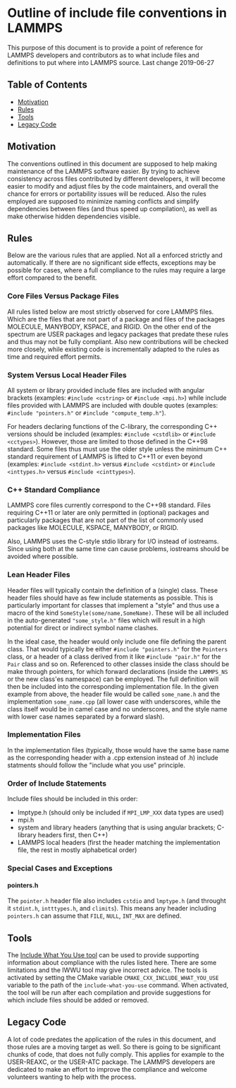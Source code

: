 # Outline of include file conventions in LAMMPS

This purpose of this document is to provide a point of reference
for LAMMPS developers and contributors as to what include files
and definitions to put where into LAMMPS source.
Last change 2019-06-27

## Table of Contents

  * [Motivation](#motivation)
  * [Rules](#rules)
  * [Tools](#tools)
  * [Legacy Code](#legacy-code)

## Motivation

The conventions outlined in this document are supposed to help making
maintenance of the LAMMPS software easier.  By trying to achieve
consistency across files contributed by different developers, it will
become easier to modify and adjust files by the code maintainers, and
overall the chance for errors or portability issues will be reduced.
Also the rules employed are supposed to minimize naming conflicts and
simplify dependencies between files (and thus speed up compilation), as
well as make otherwise hidden dependencies visible.

## Rules

Below are the various rules that are applied.  Not all a enforced
strictly and automatically.  If there are no significant side effects,
exceptions may be possible for cases, where a full compliance to the
rules may require a large effort compared to the benefit.

### Core Files Versus Package Files

All rules listed below are most strictly observed for core LAMMPS files.
Which are the files that are not part of a package and files of the
packages MOLECULE, MANYBODY, KSPACE, and RIGID.  On the other end of
the spectrum are USER packages and legacy packages that predate these
rules and thus may not be fully compliant.  Also new contributions
will be checked more closely, while existing code is incrementally
adapted to the rules as time and required effort permits.

### System Versus Local Header Files

All system or library provided include files are included with angular
brackets (examples: `#include <cstring>` or `#include <mpi.h>`) while
include files provided with LAMMPS are included with double quotes
(examples: `#include "pointers.h"` or `#include "compute_temp.h"`).

For headers declaring functions of the C-library, the corresponding
C++ versions should be included (examples: `#include <cstdlib>` or
`#include <cctypes>`).  However, those are limited to those defined
in the C++98 standard.  Some files thus must use the older style unless
the minimum C++ standard requirement of LAMMPS is lifted to C++11 or
even beyond (examples: `#include <stdint.h>` versus `#include <cstdint>`
or `#include <inttypes.h>` versus `#include <cinttypes>`).

### C++ Standard Compliance

LAMMPS core files currently correspond to the C++98 standard. Files
requiring C++11 or later are only permitted in (optional) packages
and particularly packages that are not part of the list of commonly
used packages like MOLECULE, KSPACE, MANYBODY, or RIGID.

Also, LAMMPS uses the C-style stdio library for I/O instead of iostreams.
Since using both at the same time can cause problems, iostreams should
be avoided where possible.

### Lean Header Files

Header files will typically contain the definition of a (single) class.
These header files should have as few include statements as possible.
This is particularly important for classes that implement a "style" and
thus use a macro of the kind `SomeStyle(some/name,SomeName)`. These will
be all included in the auto-generated `"some_style.h"` files which will
result in a high potential for direct or indirect symbol name clashes.

In the ideal case, the header would only include one file defining the
parent class. That would typically be either `#include "pointers.h"` for
the `Pointers` class, or a header of a class derived from it like
`#include "pair.h"` for the `Pair` class and so on.  Referenced to other
classes inside the class should be make through pointers, for which forward
declarations (inside the `LAMMPS_NS` or the new class'es namespace) can
be employed.  The full definition will then be included into the corresponding
implementation file.  In the given example from above, the header file
would be called `some_name.h` and the implementation `some_name.cpp` (all
lower case with underscores, while the class itself would be in camel case
and no underscores, and the style name with lower case names separated by
a forward slash).

### Implementation Files

In the implementation files (typically, those would have the same base name
as the corresponding header with a .cpp extension instead of .h) include
statments should follow the "include what you use" principle.

### Order of Include Statements

Include files should be included in this order:
* lmptype.h (should only be included if `MPI_LMP_XXX` data types are used)
* mpi.h
* system and library headers (anything that is using angular brackets; C-library headers first, then C++)
* LAMMPS local headers (first the header matching the implementation file, the rest in mostly alphabetical order)

### Special Cases and Exceptions

#### pointers.h

The `pointer.h` header file also includes `cstdio` and `lmptype.h`
(and throught it `stdint.h`, `intttypes.h`, and `climits`).
This means any header including `pointers.h` can assume that `FILE`,
`NULL`, `INT_MAX` are defined.

## Tools

The [Include What You Use tool](https://include-what-you-use.org/)
can be used to provide supporting information about compliance with
the rules listed here.  There are some limitations and the IWWU tool
may give incorrect advice.  The tools is activated by setting the
CMake variable `CMAKE_CXX_INCLUDE_WHAT_YOU_USE` variable to the
path of the `include-what-you-use` command.  When activated, the
tool will be run after each compilation and provide suggestions for
which include files should be added or removed.

## Legacy Code

A lot of code predates the application of the rules in this document,
and those rules are a moving target as well.  So there is going to be
significant chunks of code, that does not fully comply.  This applies
for example to the USER-REAXC, or the USER-ATC package.  The LAMMPS
developers are dedicated to make an effort to improve the compliance
and welcome volunteers wanting to help with the process.

